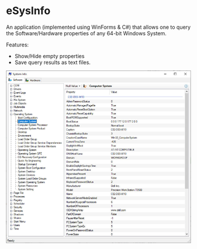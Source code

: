 # eSysInfo
An application (implemented using WinForms & C#) that allows one to query the Software/Hardware properties of any 64-bit Windows System.

Features:
-	Show/Hide empty properties
-	Save query results as text files.

![alt text](https://github.com/ebuculei/eSysInfo/blob/master/eSysInfo.jpg)
